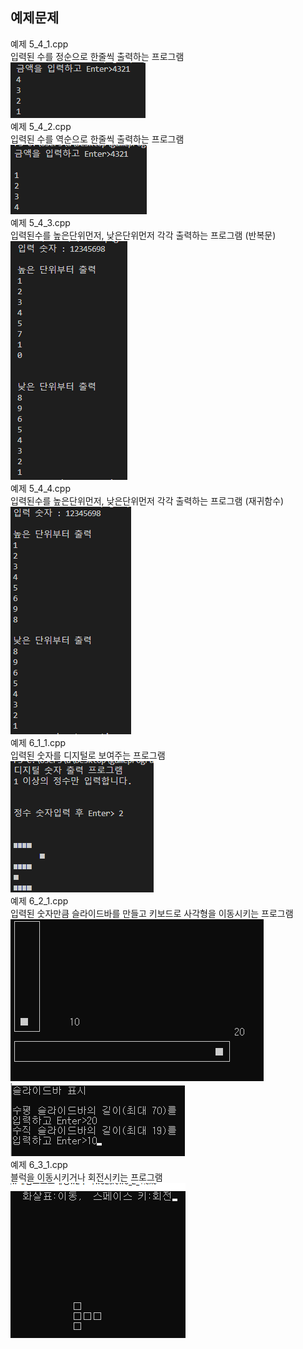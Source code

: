## 예제문제

예제 5_4_1.cpp  
입력된 수를 정순으로 한줄씩 출력하는 프로그램  
<img src="https://github.com/JeonSangHoon0711/2023-gameprogramming/blob/main/3week/image/5_4_1.png?raw=true">  
예제 5_4_2.cpp  
입력된 수를 역순으로 한줄씩 출력하는 프로그램  
<img src="https://github.com/JeonSangHoon0711/2023-gameprogramming/blob/main/3week/image/5_4_2.png?raw=true">  
예제 5_4_3.cpp  
입력된수를 높은단위먼저, 낮은단위먼저 각각 출력하는 프로그램 (반복문)  
<img src="https://github.com/JeonSangHoon0711/2023-gameprogramming/blob/main/3week/image/5_4_3.png?raw=true">  
예제 5_4_4.cpp  
입력된수를 높은단위먼저, 낮은단위먼저 각각 출력하는 프로그램 (재귀함수)  
<img src="https://github.com/JeonSangHoon0711/2023-gameprogramming/blob/main/3week/image/5_4_4.png?raw=true">  
예제 6_1_1.cpp  
입력된 숫자를 디지털로 보여주는 프로그램  
<img src="https://github.com/JeonSangHoon0711/2023-gameprogramming/blob/main/3week/image/6_1_1.png?raw=true">  
예제 6_2_1.cpp  
입력된 숫자만큼 슬라이드바를 만들고 키보드로 사각형을 이동시키는 프로그램
<img src="https://github.com/JeonSangHoon0711/2023-gameprogramming/blob/main/3week/image/6_2_1.PNG?raw=true">  
<img src="https://github.com/JeonSangHoon0711/2023-gameprogramming/blob/main/3week/image/6_2_1_1.png?raw=true">  
예제 6_3_1.cpp  
블럭을 이동시키거나 회전시키는 프로그램  
<img src="https://github.com/JeonSangHoon0711/2023-gameprogramming/blob/main/3week/image/6_3_1.png?raw=true">
